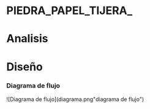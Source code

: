 # PIEDRA_PAPEL_TIJERA_

# Analisis

# Diseño

### Diagrama de flujo
![Diagrama de flujo](diagrama.png"diagrama de flujo")
